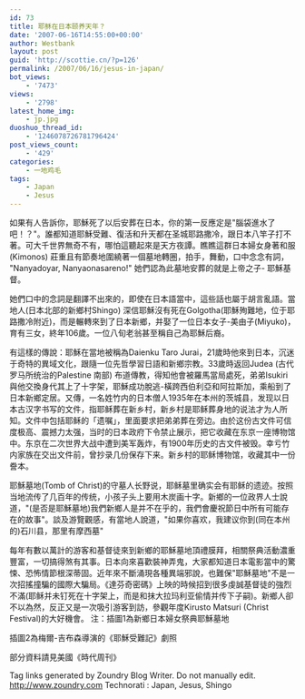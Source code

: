 ```yaml
---
id: 73
title: 耶稣在日本颐养天年？
date: '2007-06-16T14:55:00+00:00'
author: Westbank
layout: post
guid: 'http://scottie.cn/?p=126'
permalink: /2007/06/16/jesus-in-japan/
bot_views:
    - '7473'
views:
    - '2798'
latest_home_img:
    - jp.jpg
duoshuo_thread_id:
    - '1246078726781796424'
post_views_count:
    - '429'
categories:
    - 一地鸡毛
tags:
    - Japan
    - Jesus
---
```


如果有人告訴你，耶穌死了以后安葬在日本，你的第一反應定是"腦袋進水了吧！？"。誰都知道耶穌受難、復活和升天都在圣城耶路撒冷，跟日本八竿子打不著。可大千世界無奇不有，哪怕這聽起來是天方夜譚。瞧瞧這群日本婦女身著和服 (Kimonos) 莊重且有節奏地圍繞著一個墓地轉圈，拍手，舞動，口中念念有詞， "Nanyadoyar, Nanyaonasareno!" 她們認為此墓地安葬的就是上帝之子- 耶穌基督。

她們口中的念詞是翻譯不出來的，即使在日本語當中，這些話也屬于胡言亂語。當地人(日本北部的新鄉村Shingo) 深信耶穌沒有死在Golgotha(耶穌殉難地，位于耶路撒冷附近)，而是輾轉來到了日本新鄉，并娶了一位日本女子-美由子(Miyuko)，育有三女，終年106歲。一位八旬老翁甚至稱自己為耶穌后裔。

有這樣的傳說：耶穌在當地被稱為Daienku Taro Jurai，21歲時他來到日本，沉迷于奇特的異域文化，跟隨一位先哲學習日語和新鄉宗教。33歲時返回Judea (古代罗马所统治的Palestine 南部) 布道傳教，得知他會被羅馬當局處死，弟弟Isukiri與他交換身代其上了十字架，耶穌成功脫逃-橫跨西伯利亞和阿拉斯加，乘船到了日本新鄉定居。又傳，一名姓竹内的日本僧人1935年在本州的茨城县，发现以日本古汉字书写的文件，指耶稣葬在新乡村，新乡村是耶稣葬身地的说法才为人所知。文件中包括耶稣的「遗嘱」，里面要求把弟弟葬在旁边。由於这份古文件可信度极高、震撼力太强，当时的日本政府下令禁止展示，把它收藏在东京一座博物馆中。东京在二次世界大战中遭到美军轰炸，有1900年历史的古文件被毁。幸亏竹内家族在交出文件前，曾抄录几份保存下来。新乡村的耶稣博物馆，收藏其中一份誊本。

耶穌墓地(Tomb of Christ)的守墓人长野说，耶稣墓里确实会有耶稣的遗迹。按照当地流传了几百年的传统，小孩子头上要用木炭画十字。新鄉的一位政界人士說道，"(是否是耶穌墓地)我們新鄉人是并不在乎的，我們會慶祝節日中所有可能存在的故事"。談及游覽觀感，有當地人說道，"如果你喜欢，我建议你到(同在本州的)石川县，那里有摩西墓"

每年有數以萬計的游客和基督徒來到新鄉的耶穌墓地頂禮膜拜，相關祭典活動濃重豐富，一切搞得煞有其事。日本向來喜歡裝神弄鬼，大家都知道日本電影當中的驚悚、恐怖情節根深蒂固。近年來不斷涌現各種異端邪說，也難保"耶穌墓地"不是一次招搖撞騙的國際大騙局。《達芬奇密碼》上映的時候招到很多虔誠基督徒的強烈不滿(耶稣并未钉死在十字架上，而是和抹大拉玛利亚偷情并传下子嗣)。新鄉人卻不以為然，反正又是一次吸引游客到訪，參觀年度Kirusto Matsuri (Christ Festival)的大好機會。
注：插圖1為新鄉日本婦女祭典耶穌墓地

插圖2為梅爾-吉布森導演的《耶穌受難記》劇照

部分資料請見美國《時代周刊》

 Tag links generated by Zoundry Blog Writer. Do not manually edit. http://www.zoundry.com 
Technorati : Japan, Jesus, Shingo